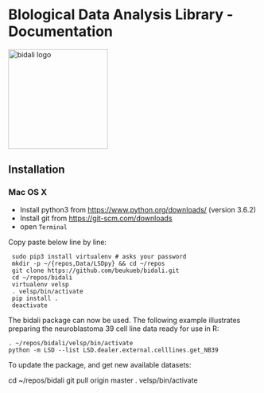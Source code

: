 # BIological Data Analysis Library - Documentation
<img title="bidali logo" src="bidali_logo.svg" width="200">

## Installation

### Mac OS X

- Install python3 from https://www.python.org/downloads/ (version 3.6.2)
- Install git from https://git-scm.com/downloads
- open `Terminal`

Copy paste below line by line:

     sudo pip3 install virtualenv # asks your password
     mkdir -p ~/{repos,Data/LSDpy} && cd ~/repos
     git clone https://github.com/beukueb/bidali.git
     cd ~/repos/bidali
     virtualenv velsp
     . velsp/bin/activate
     pip install .
     deactivate

The bidali package can now be used. The following example illustrates preparing
the neuroblastoma 39 cell line data ready for use in R:

    . ~/repos/bidali/velsp/bin/activate
    python -m LSD --list LSD.dealer.external.celllines.get_NB39

To update the package, and get new available datasets:

   cd ~/repos/bidali
   git pull origin master
   . velsp/bin/activate


